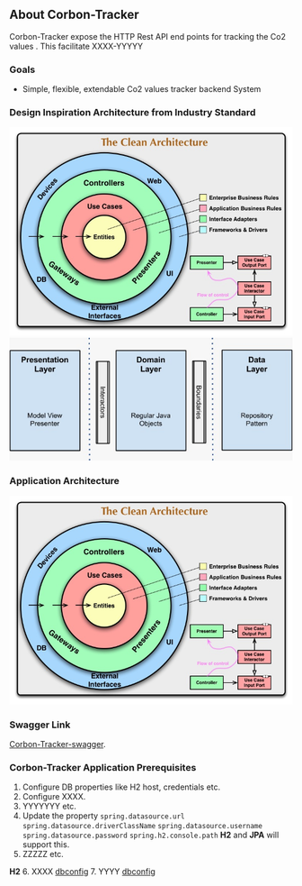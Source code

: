 ## About Corbon-Tracker
Corbon-Tracker expose the HTTP Rest API end points for tracking the Co2 values .
This facilitate XXXX-YYYYY

### Goals
* Simple, flexible, extendable Co2 values tracker backend System

### Design Inspiration Architecture from Industry Standard

![Design Inspiration Architecture](./docs/images/CleanArchitecture.jpg)
![Design Inspiration Architecture](./docs/images/ddd.jpeg)

### Application Architecture

![Application Architecture](./docs/images/CleanArchitecture.jpg)

### Swagger Link 
[Corbon-Tracker-swagger](https://xxyyy/).

### Corbon-Tracker Application Prerequisites

1. Configure DB properties like H2 host, credentials etc.
2. Configure XXXX.
3. YYYYYYY etc. 
4. Update the property `spring.datasource.url` `spring.datasource.driverClassName` `spring.datasource.username` `spring.datasource.password` `spring.h2.console.path`  **H2** and **JPA** will support this.
5. ZZZZZ etc. 

**H2**
6. XXXX [dbconfig](./docs/images/CleanArchitecture.jpg) 
7. YYYY [dbconfig](./docs/images/CleanArchitecture.jpg)   
